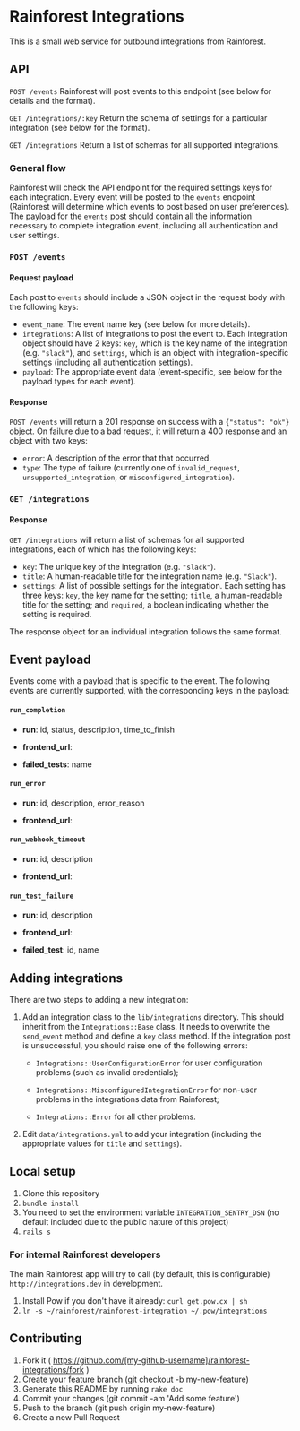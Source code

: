 # Rainforest Integrations

This is a small web service for outbound integrations from
Rainforest.

## API
`POST /events`
Rainforest will post events to this endpoint (see below for details
and the format).

`GET /integrations/:key`
Return the schema of settings for a particular integration (see below
for the format).

`GET /integrations`
Return a list of schemas for all supported integrations.

### General flow
Rainforest will check the API endpoint for the required settings keys
for each integration. Every event will be posted to the `events`
endpoint (Rainforest will determine which events to post based on user
preferences). The payload for the `events` post should contain all the
information necessary to complete integration event, including all
authentication and user settings.

### `POST /events`
#### Request payload
Each post to `events` should include a JSON object in the request body
with the following keys:

- `event_name`: The event name key (see below for more details).
- `integrations`: A list of integrations to post the event to. Each
  integration object should have 2 keys: `key`, which is the key name
  of the integration (e.g. `"slack"`), and `settings`, which is an
  object with integration-specific settings (including all
  authentication settings).
- `payload`: The appropriate event data (event-specific, see below for
  the payload types for each event).

#### Response
`POST /events` will return a 201 response on success with a
`{"status": "ok"}` object. On failure due to a bad request, it will
return a 400 response and an object with two keys:

- `error`: A description of the error that that occurred.
- `type`: The type of failure (currently one of `invalid_request`,
  `unsupported_integration`, or `misconfigured_integration`).

### `GET /integrations`
#### Response
`GET /integrations` will return a list of schemas for all supported
integrations, each of which has the following keys:

- `key`: The unique key of the integration (e.g. `"slack"`).
- `title`: A human-readable title for the integration name
  (e.g. `"Slack"`).
- `settings`: A list of possible settings for the integration. Each
  setting has three keys: `key`, the key name for the setting;
  `title`, a human-readable title for the setting; and `required`, a
  boolean indicating whether the setting is required.

The response object for an individual integration follows the same
format.

## Event payload
Events come with a payload that is specific to the event. The
following events are currently supported, with the corresponding keys
in the payload:


#### `run_completion`

- **run**: id, status, description, time_to_finish

- **frontend_url**:

- **failed_tests**: name


#### `run_error`

- **run**: id, description, error_reason

- **frontend_url**:


#### `run_webhook_timeout`

- **run**: id, description

- **frontend_url**:


#### `run_test_failure`

- **run**: id, description

- **frontend_url**:

- **failed_test**: id, name




## Adding integrations
There are two steps to adding a new integration:

1. Add an integration class to the `lib/integrations` directory. This
   should inherit from the `Integrations::Base` class. It needs to
   overwrite the `send_event` method and define a `key` class method.
   If the integration post is unsuccessful, you should raise one of
   the following errors:

   - `Integrations::UserConfigurationError` for user configuration
   problems (such as invalid credentials);

   - `Integrations::MisconfiguredIntegrationError` for non-user problems
   in the integrations data from Rainforest;

   - `Integrations::Error` for all other problems.

2. Edit `data/integrations.yml` to add your integration (including the
   appropriate values for `title` and `settings`).

## Local setup

1. Clone this repository
2. `bundle install`
3. You need to set the environment variable `INTEGRATION_SENTRY_DSN` (no default included due to the public nature of this project)
4. `rails s`

### For internal Rainforest developers

The main Rainforest app will try to call (by default, this is configurable) `http://integrations.dev` in development.

1. Install Pow if you don't have it already: `curl get.pow.cx | sh`
2. `ln -s ~/rainforest/rainforest-integration ~/.pow/integrations`


## Contributing
1. Fork it ( https://github.com/[my-github-username]/rainforest-integrations/fork )
2. Create your feature branch (git checkout -b my-new-feature)
3. Generate this README by running `rake doc`
4. Commit your changes (git commit -am 'Add some feature')
5. Push to the branch (git push origin my-new-feature)
6. Create a new Pull Request
